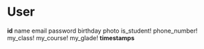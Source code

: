 # User

**id**
name
email
password
birthday
photo
is_student!
phone_number!
my_class!
my_course!
my_glade!
**timestamps**
